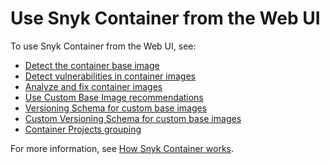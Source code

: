 # Use Snyk Container from the Web UI

To use Snyk Container from the Web UI, see:

* [Detect the container base image](../use-snyk-container/detect-the-container-base-image.md)
* [Detect vulnerabilities in container images](../use-snyk-container/detect-application-vulnerabilities-in-container-images.md)
* [Analyze and fix container images](../use-snyk-container/analyze-and-fix-container-images.md)
* [Use Custom Base Image recommendations](../use-snyk-container/use-custom-base-image-recommendations/)
* [Versioning Schema for custom base images](../use-snyk-container/custom-base-image-recommendations/versioning-schema-for-custom-base-images.md)
* [Custom Versioning Schema for custom base images](use-custom-base-image-recommendations/custom-versioning-schema-for-custom-base-images.md)
* [Container Projects grouping](../../../scan-containers/use-snyk-container/container-project-grouping-in-project-tab.md)

For more information, see [How Snyk Container works](../../../scan-containers/how-snyk-container-works/).
